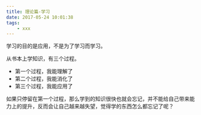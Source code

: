 ```yaml
---
title: 理论篇-学习
date: 2017-05-24 10:01:38
tags:
    - xxx
---
```


学习的目的是应用，不是为了学习而学习。

从书本上学知识，有三个过程。

* 第一个过程，我能理解了
* 第二个过程，我能消化了
* 第三个过程，我能应用了

如果只停留在第一个过程，那么学到的知识很快也就会忘记，并不能给自己带来能力上的提升，反而会让自己越来越失望，觉得学的东西怎么都忘记了呢？